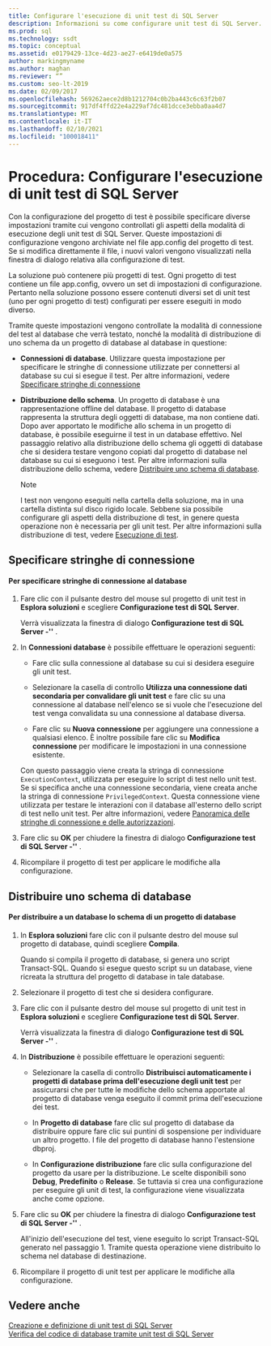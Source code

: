 ```yaml
---
title: Configurare l'esecuzione di unit test di SQL Server
description: Informazioni su come configurare unit test di SQL Server. Scoprire come specificare le stringhe di connessione e come distribuire uno schema di database.
ms.prod: sql
ms.technology: ssdt
ms.topic: conceptual
ms.assetid: e0179429-13ce-4d23-ae27-e6419de0a575
author: markingmyname
ms.author: maghan
ms.reviewer: “”
ms.custom: seo-lt-2019
ms.date: 02/09/2017
ms.openlocfilehash: 569262aece2d8b1212704c0b2ba443c6c63f2b07
ms.sourcegitcommit: 917df4ffd22e4a229af7dc481dcce3ebba0aa4d7
ms.translationtype: MT
ms.contentlocale: it-IT
ms.lasthandoff: 02/10/2021
ms.locfileid: "100018411"
---
```

# <a name="how-to-configure-sql-server-unit-test-execution"></a>Procedura: Configurare l'esecuzione di unit test di SQL Server

Con la configurazione del progetto di test è possibile specificare diverse impostazioni tramite cui vengono controllati gli aspetti della modalità di esecuzione degli unit test di SQL Server. Queste impostazioni di configurazione vengono archiviate nel file app.config del progetto di test. Se si modifica direttamente il file, i nuovi valori vengono visualizzati nella finestra di dialogo relativa alla configurazione di test.  
  
La soluzione può contenere più progetti di test. Ogni progetto di test contiene un file app.config, ovvero un set di impostazioni di configurazione. Pertanto nella soluzione possono essere contenuti diversi set di unit test (uno per ogni progetto di test) configurati per essere eseguiti in modo diverso.  
  
Tramite queste impostazioni vengono controllate la modalità di connessione del test al database che verrà testato, nonché la modalità di distribuzione di uno schema da un progetto di database al database in questione:  
  
-   **Connessioni di database**. Utilizzare questa impostazione per specificare le stringhe di connessione utilizzate per connettersi al database su cui si esegue il test. Per altre informazioni, vedere [Specificare stringhe di connessione](#SpecifyConnectionStrings)  
  
-   **Distribuzione dello schema**. Un progetto di database è una rappresentazione offline del database. Il progetto di database rappresenta la struttura degli oggetti di database, ma non contiene dati. Dopo aver apportato le modifiche allo schema in un progetto di database, è possibile eseguirne il test in un database effettivo. Nel passaggio relativo alla distribuzione dello schema gli oggetti di database che si desidera testare vengono copiati dal progetto di database nel database su cui si eseguono i test. Per altre informazioni sulla distribuzione dello schema, vedere [Distribuire uno schema di database](#DeployingDBSchema).  
  
    > [!NOTE]  
    > I test non vengono eseguiti nella cartella della soluzione, ma in una cartella distinta sul disco rigido locale. Sebbene sia possibile configurare gli aspetti della distribuzione di test, in genere questa operazione non è necessaria per gli unit test. Per altre informazioni sulla distribuzione di test, vedere [Esecuzione di test](/previous-versions/visualstudio/visual-studio-2010/dd286680(v=vs.100)).  
  
## <a name="specify-connection-strings"></a><a name="SpecifyConnectionStrings"></a>Specificare stringhe di connessione  
  
#### <a name="to-specify-database-connection-strings"></a>Per specificare stringhe di connessione al database  
  
1.  Fare clic con il pulsante destro del mouse sul progetto di unit test in **Esplora soluzioni** e scegliere **Configurazione test di SQL Server**.  
  
    Verrà visualizzata la finestra di dialogo **Configurazione test di SQL Server -'<projectname>'** .  
  
2.  In **Connessioni database** è possibile effettuare le operazioni seguenti:  
  
    -   Fare clic sulla connessione al database su cui si desidera eseguire gli unit test.  
  
    -   Selezionare la casella di controllo **Utilizza una connessione dati secondaria per convalidare gli unit test** e fare clic su una connessione al database nell'elenco se si vuole che l'esecuzione del test venga convalidata su una connessione al database diversa.  
  
    -   Fare clic su **Nuova connessione** per aggiungere una connessione a qualsiasi elenco. È inoltre possibile fare clic su **Modifica connessione** per modificare le impostazioni in una connessione esistente.  
  
    Con questo passaggio viene creata la stringa di connessione `ExecutionContext`, utilizzata per eseguire lo script di test nello unit test. Se si specifica anche una connessione secondaria, viene creata anche la stringa di connessione `PrivilegedContext`. Questa connessione viene utilizzata per testare le interazioni con il database all'esterno dello script di test nello unit test. Per altre informazioni, vedere [Panoramica delle stringhe di connessione e delle autorizzazioni](../ssdt/overview-of-connection-strings-and-permissions.md).  
  
3.  Fare clic su **OK** per chiudere la finestra di dialogo **Configurazione test di SQL Server -'<projectname>'** .  
  
4.  Ricompilare il progetto di test per applicare le modifiche alla configurazione.  
  
## <a name="deploy-a-database-schema"></a><a name="DeployingDBSchema"></a>Distribuire uno schema di database  
  
#### <a name="to-deploy-to-a-database-the-schema-of-a-database-project"></a>Per distribuire a un database lo schema di un progetto di database  
  
1.  In **Esplora soluzioni** fare clic con il pulsante destro del mouse sul progetto di database, quindi scegliere **Compila**.  
  
    Quando si compila il progetto di database, si genera uno script Transact\-SQL. Quando si esegue questo script su un database, viene ricreata la struttura del progetto di database in tale database.  
  
2.  Selezionare il progetto di test che si desidera configurare.  
  
3.  Fare clic con il pulsante destro del mouse sul progetto di unit test in **Esplora soluzioni** e scegliere **Configurazione test di SQL Server**.  
  
    Verrà visualizzata la finestra di dialogo **Configurazione test di SQL Server -'<projectname>'** .  
  
4.  In **Distribuzione** è possibile effettuare le operazioni seguenti:  
  
    -   Selezionare la casella di controllo **Distribuisci automaticamente i progetti di database prima dell'esecuzione degli unit test** per assicurarsi che per tutte le modifiche dello schema apportate al progetto di database venga eseguito il commit prima dell'esecuzione dei test.  
  
    -   In **Progetto di database** fare clic sul progetto di database da distribuire oppure fare clic sui puntini di sospensione per individuare un altro progetto. I file del progetto di database hanno l'estensione dbproj.  
  
    -   In **Configurazione distribuzione** fare clic sulla configurazione del progetto da usare per la distribuzione. Le scelte disponibili sono **Debug**, **Predefinito** o **Release**. Se tuttavia si crea una configurazione per eseguire gli unit di test, la configurazione viene visualizzata anche come opzione.  
  
5.  Fare clic su **OK** per chiudere la finestra di dialogo **Configurazione test di SQL Server -'<projectname>'** .  
  
    All'inizio dell'esecuzione del test, viene eseguito lo script Transact\-SQL generato nel passaggio 1. Tramite questa operazione viene distribuito lo schema nel database di destinazione.  
  
6.  Ricompilare il progetto di unit test per applicare le modifiche alla configurazione.  
  
## <a name="see-also"></a>Vedere anche  
[Creazione e definizione di unit test di SQL Server](../ssdt/creating-and-defining-sql-server-unit-tests.md)  
[Verifica del codice di database tramite unit test di SQL Server](../ssdt/verifying-database-code-by-using-sql-server-unit-tests.md)  
